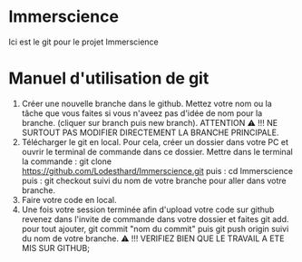 # Immerscience

Ici est le git pour le projet Immerscience

# Manuel d'utilisation de git

1. Créer une nouvelle branche dans le github. Mettez votre nom ou la tâche que vous faites si vous n'aveez pas d'idée de nom pour la branche. (cliquer sur branch puis new branch). ATTENTION ⚠️ !!! NE SURTOUT PAS MODIFIER DIRECTEMENT LA BRANCHE PRINCIPALE.
2. Télécharger le git en local. Pour cela, créer un dossier dans votre PC et ouvrir le terminal de commande dans ce dossier. Mettre dans le terminal la commande : git clone https://github.com/Lodesthard/Immerscience.git puis : cd Immerscience puis : git checkout suivi du nom de votre branche pour aller dans votre branche.
3. Faire votre code en local.
4. Une fois votre session terminée afin d'upload votre code sur github revenez dans l'invite de commande dans votre dossier et faites git add. pour tout ajouter, git commit "nom du commit" puis git push origin suivi du nom de votre branche. ⚠️ !!! VERIFIEZ BIEN QUE LE TRAVAIL A ETE MIS SUR GITHUB;
